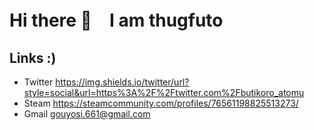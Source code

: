 # Hi there 👋　I am thugfuto

## Links :)
- Twitter https://img.shields.io/twitter/url?style=social&url=https%3A%2F%2Ftwitter.com%2Fbutikoro_atomu
- Steam https://steamcommunity.com/profiles/76561198825513273/
- Gmail gouyosi.661@gmail.com

